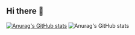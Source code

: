 ## Hi there 👋

[![Anurag's GitHub stats](https://github-readme-stats.vercel.app/api?username=VictorKaue)](https://github.com/VictorKaue)
![Anurag's GitHub stats](https://github-readme-stats.vercel.app/api?username=anuraghazra&show_icons=true&theme=tokyonight)

<!--
**VictorKaue/VictorKaue** is a ✨ _special_ ✨ repository because its `README.md` (this file) appears on your GitHub profile.

Here are some ideas to get you started:

- 🔭 I’m currently working on ...
- 🌱 I’m currently learning ...
- 👯 I’m looking to collaborate on ...
- 🤔 I’m looking for help with ...
- 💬 Ask me about ...
- 📫 How to reach me: ...
- 😄 Pronouns: ...
- ⚡ Fun fact: ...
-->
